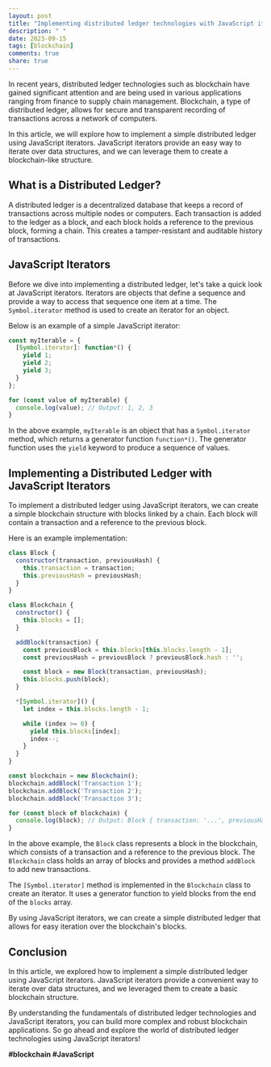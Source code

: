 ```yaml
---
layout: post
title: "Implementing distributed ledger technologies with JavaScript iterators"
description: " "
date: 2023-09-15
tags: [blockchain]
comments: true
share: true
---
```


In recent years, distributed ledger technologies such as blockchain have gained significant attention and are being used in various applications ranging from finance to supply chain management. Blockchain, a type of distributed ledger, allows for secure and transparent recording of transactions across a network of computers.

In this article, we will explore how to implement a simple distributed ledger using JavaScript iterators. JavaScript iterators provide an easy way to iterate over data structures, and we can leverage them to create a blockchain-like structure.

## What is a Distributed Ledger?

A distributed ledger is a decentralized database that keeps a record of transactions across multiple nodes or computers. Each transaction is added to the ledger as a block, and each block holds a reference to the previous block, forming a chain. This creates a tamper-resistant and auditable history of transactions.

## JavaScript Iterators

Before we dive into implementing a distributed ledger, let's take a quick look at JavaScript iterators. Iterators are objects that define a sequence and provide a way to access that sequence one item at a time. The `Symbol.iterator` method is used to create an iterator for an object.

Below is an example of a simple JavaScript iterator:

```javascript
const myIterable = {
  [Symbol.iterator]: function*() {
    yield 1;
    yield 2;
    yield 3;
  }
};

for (const value of myIterable) {
  console.log(value); // Output: 1, 2, 3
}
```

In the above example, `myIterable` is an object that has a `Symbol.iterator` method, which returns a generator function `function*()`. The generator function uses the `yield` keyword to produce a sequence of values.

## Implementing a Distributed Ledger with JavaScript Iterators

To implement a distributed ledger using JavaScript iterators, we can create a simple blockchain structure with blocks linked by a chain. Each block will contain a transaction and a reference to the previous block.

Here is an example implementation:

```javascript
class Block {
  constructor(transaction, previousHash) {
    this.transaction = transaction;
    this.previousHash = previousHash;
  }
}

class Blockchain {
  constructor() {
    this.blocks = [];
  }

  addBlock(transaction) {
    const previousBlock = this.blocks[this.blocks.length - 1];
    const previousHash = previousBlock ? previousBlock.hash : '';

    const block = new Block(transaction, previousHash);
    this.blocks.push(block);
  }

  *[Symbol.iterator]() {
    let index = this.blocks.length - 1;

    while (index >= 0) {
      yield this.blocks[index];
      index--;
    }
  }
}

const blockchain = new Blockchain();
blockchain.addBlock('Transaction 1');
blockchain.addBlock('Transaction 2');
blockchain.addBlock('Transaction 3');

for (const block of blockchain) {
  console.log(block); // Output: Block { transaction: '...', previousHash: '...' }
}
```

In the above example, the `Block` class represents a block in the blockchain, which consists of a transaction and a reference to the previous block. The `Blockchain` class holds an array of blocks and provides a method `addBlock` to add new transactions.

The `[Symbol.iterator]` method is implemented in the `Blockchain` class to create an iterator. It uses a generator function to yield blocks from the end of the `blocks` array.

By using JavaScript iterators, we can create a simple distributed ledger that allows for easy iteration over the blockchain's blocks.

## Conclusion

In this article, we explored how to implement a simple distributed ledger using JavaScript iterators. JavaScript iterators provide a convenient way to iterate over data structures, and we leveraged them to create a basic blockchain structure.

By understanding the fundamentals of distributed ledger technologies and JavaScript iterators, you can build more complex and robust blockchain applications. So go ahead and explore the world of distributed ledger technologies using JavaScript iterators!

**#blockchain #JavaScript**